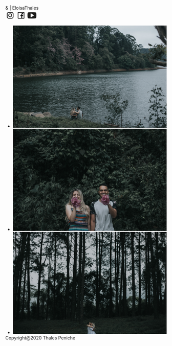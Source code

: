 <!DOCTYPE html>
<html lang="pt-br">
<head>
  <meta charset="UTF-8">
  <meta name="viewport" content="width=device-width, initial-scale=1.0">
  <meta http-equiv="X-UA-Compatible" content="ie=edge">
  <link href="https://fonts.googleapis.com/css?family=Cormorant+Infant&display=swap" rel="stylesheet">
  <title>Fotos</title>
  <style>
    * {
  margin: 0;
  padding: 0;
}

body {
  background: linear-gradient(to right, #f0f0f0, #fafafa)
}

.logo {
  background: white;
  height: 100px;
  border-bottom: rgb(223, 223, 223) solid 1px;
}

.text {
  font-family: 'Cormorant Infant', serif;
  padding-top: 10px;
  font-size: 25px;
  padding: 40px;
  padding-left: 50px;
  padding-right: 50px;
}

.imagem {
  float: right;
}
/*------------------------------------------------------------------------*/
img {
  max-width: 100%;
}

.slides {
  text-align: center;
  padding: 30px;
  
}

.slides li {
  overflow: hidden;
  padding: 20px;
}

.f{
  box-shadow: 1px 2px 4px  #000;
}
/*-----------------------------------------------------------------------------*/
.footer {
  text-align: center;
  color: rgb(155, 155, 155);
  padding: 20px;
  font-family: 'Cormorant Infant', serif;
  font-size: 15px;
}
</style>
</head>
<body>
  <div class="logo">
    <div class="text">
      & | EloisaThales
      <div class="imagem">
        <a href="https://www.instagram.com/"><img src="img/logo.insta.png" width="30px"></a>
        <a href="https://www.facebook.com/"><img src="img/logo.face.png" width="30px"></a> 
        <a href="https://www.youtube.com/"><img src="img/logo.you.png" width="30px"></a>
      </div>
    </div>
  </div>

  <div class="flexslider">
      <ul class="slides">
        <li>
          <a href="img/Tm. E+T-152.jpg" target="_blank"><img class="f" src="img/Tm. E+T-152.jpg" width="900px" /></a>
        </li>
        <li>
          <a href="img/Tm. E+T-196.jpg" target="_blank"><img class="f" src="img/Tm. E+T-196.jpg" width="900px"/></a>
        </li>
        <li>
          <a href="img/Tm. E+T-22.jpg" target="_blank"><img class="f" src="img/Tm. E+T-22.jpg" width="900px"/></a>
        </li>
      </ul>
    </div>
    <div class="footer">
      Copyright@2020 Thales Peniche
    </div>
</body>
</html>
